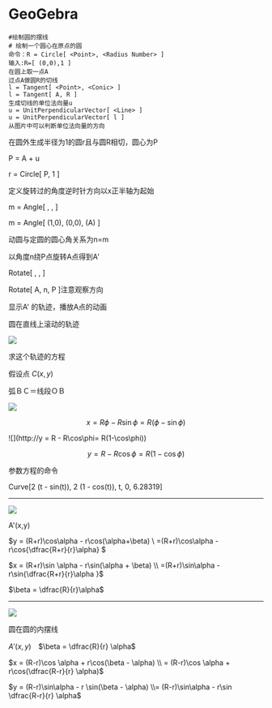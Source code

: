 # GeoGebra
```
#绘制圆的摆线
# 绘制一个圆心在原点的圆
命令：R = Circle[ <Point>, <Radius Number> ]
输入:R=[ (0,0),1 ]
在圆上取一点A
过点A做圆R的切线
l = Tangent[ <Point>, <Conic> ]
l = Tangent[ A, R ]
生成切线的单位法向量u
u = UnitPerpendicularVector[ <Line> ]
u = UnitPerpendicularVector[ l ]
从图片中可以判断单位法向量的方向
```



在圆外生成半径为1的圆r且与圆R相切，圆心为P

P = A + u

r =  Circle[ P, 1 ]

定义旋转过的角度逆时针方向以x正半轴为起始

m = Angle[ <Point>, <Apex>, <Point> ]

m = Angle[ (1,0), (0,0), (A) ]

动圆与定圆的圆心角关系为n=m

以角度n绕P点旋转A点得到A'

Rotate[ <Object>, <Angle>, <Point> ]

Rotate[ A, n, P ]注意观察方向

显示A' 的轨迹，播放A点的动画



圆在直线上滚动的轨迹

![](https://hbimg.huabanimg.com/e384d31cb04cb7885714c0360aa025daf4b12ab248f50-AwwydY_fw658)

求这个轨迹的方程

假设点 $C(x,y)$ 

弧ＢＣ＝线段ＯＢ

![](https://hbimg.huabanimg.com/ddbd4f1edd231269efdc5a475fe6e28d8701797a8c8c-7lWVlr_fw658)



$$x =R\phi - R\sin\phi = R(\phi-\sin\phi) $$

![](http://y = R - R\cos\phi= R(1-\cos\phi)\)

$$y = R - R\cos\phi= R(1-\cos\phi)$$



参数方程的命令

Curve[2 (t - sin(t)), 2 (1 - cos(t)), t, 0, 6.28319]

----

![](https://hbimg.huabanimg.com/2e062a3482202d38e47546da5b013f0c5ad40ad41fd1f-88ODba_fw658)

A'(x,y)

$y = (R+r)\cos\alpha - r\cos(\alpha+\beta) \\ =(R+r)\cos\alpha -r\cos{\dfrac{R+r}{r}\alpha} $

$x = (R+r)\sin \alpha - r\sin(\alpha + \beta) \\ =(R+r)\sin\alpha -r\sin{\dfrac{R+r}{r}\alpha }$

$\beta = \dfrac{R}{r}\alpha$

----

![](https://hbimg.huabanimg.com/8ba703b0f63d69ba8a8a3cb19ad093fd876068ac9fec-8LGOm1_fw658)



圆在圆的内摆线

$A'(x,y)$　$\beta = \dfrac{R}{r} \alpha$

$x = (R-r)\cos \alpha  + r\cos(\beta - \alpha) \\ = (R-r)\cos \alpha  + r\cos(\dfrac{R-r}{r} \alpha)$

$y = (R-r)\sin\alpha - r \sin(\beta - \alpha) \\= (R-r)\sin\alpha - r\sin \dfrac{R-r}{r} \alpha$



